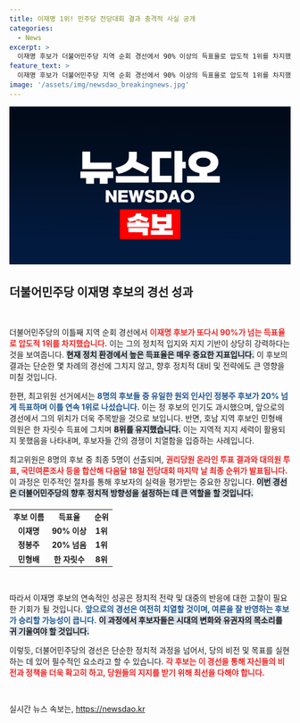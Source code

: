 ```yaml
---
title: 이재명 1위! 민주당 전당대회 결과 충격적 사실 공개
categories:
  - News
excerpt: >
  이재명 후보가 더불어민주당 지역 순회 경선에서 90% 이상의 득표율로 압도적 1위를 차지했습니다. 최고위원 선거에서는 정봉주 후보가 20% 이상 득표하며 선두로 부상, 민형배 의원은 저조한 성적을 기록했습니다. 11월 18일 최종 결과 발표가 기대됩니다!
feature_text: >
  이재명 후보가 더불어민주당 지역 순회 경선에서 90% 이상의 득표율로 압도적 1위를 차지했습니다. 최고위원 선거에서는 정봉주 후보가 20% 이상 득표하며 선두로 부상, 민형배 의원은 저조한 성적을 기록했습니다. 11월 18일 최종 결과 발표가 기대됩니다!
image: '/assets/img/newsdao_breakingnews.jpg'
---
```


<p><img src="/assets/img/newsdao_breakingnews.jpg" alt="ranknews 속보" /></p>

<h2 data-ke-size="size26">더불어민주당 이재명 후보의 경선 성과</h2>

<p data-ke-size="size16">&nbsp;</p>

<p>더불어민주당의 이틀째 지역 순회 경선에서 <b><span style="color: #ee2323;">이재명 후보가 또다시 90%가 넘는 득표율로 압도적 1위를 차지했습니다.</span></b> 이는 그의 정치적 입지와 지지 기반이 상당히 강력하다는 것을 보여줍니다. <b><span style="background-color: #21538527;">현재 정치 환경에서 높은 득표율은 매우 중요한 지표입니다.</span></b> 이 후보의 결과는 단순한 몇 차례의 경선에 그치지 않고, 향후 정치적 대비 및 전략에도 큰 영향을 미칠 것입니다. </p>

<p>한편, 최고위원 선거에서는 <b><span style="color: #1a5490;">8명의 후보들 중 유일한 원외 인사인 정봉주 후보가 20% 넘게 득표하며 이틀 연속 1위로 나섰습니다.</span></b> 이는 정 후보의 인기도 과시했으며, 앞으로의 경선에서 그의 위치가 더욱 주목받을 것으로 보입니다. 반면, 호남 지역 후보인 민형배 의원은 한 자릿수 득표에 그치며 <b><span style="background-color: #21538527;">8위를 유지했습니다.</span></b> 이는 지역적 지지 세력이 활용되지 못했음을 나타내며, 후보자들 간의 경쟁이 치열함을 입증하는 사례입니다.</p>

<p>최고위원은 8명의 후보 중 최종 5명이 선출되며, <b><span style="color: #ee2323;">권리당원 온라인 투표 결과와 대의원 투표, 국민여론조사 등을 합산해 다음달 18일 전당대회 마지막 날 최종 순위가 발표됩니다.</span></b> 이 과정은 민주적인 절차를 통해 후보자의 실력을 평가받는 중요한 장입니다. <b><span style="background-color: #21538527;">이번 경선은 더불어민주당의 향후 정치적 방향성을 설정하는 데 큰 역할을 할 것입니다.</span></b></p>

<table style="width: 100%; margin-top: 20px;">
  <tr>
    <td style="text-align: center; height: 17px;"><b>후보 이름</b></td>
    <td style="text-align: center; height: 17px;"><b>득표율</b></td>
    <td style="text-align: center; height: 17px;"><b>순위</b></td>
  </tr>
  <tr>
    <td style="text-align: center; height: 17px;"><b>이재명</b></td>
    <td style="text-align: center; height: 17px;"><b>90% 이상</b></td>
    <td style="text-align: center; height: 17px;"><b>1위</b></td>
  </tr>
  <tr>
    <td style="text-align: center; height: 17px;"><b>정봉주</b></td>
    <td style="text-align: center; height: 17px;"><b>20% 넘음</b></td>
    <td style="text-align: center; height: 17px;"><b>1위</b></td>
  </tr>
  <tr>
    <td style="text-align: center; height: 17px;"><b>민형배</b></td>
    <td style="text-align: center; height: 17px;"><b>한 자릿수</b></td>
    <td style="text-align: center; height: 17px;"><b>8위</b></td>
  </tr>
</table>

<p data-ke-size="size16">&nbsp;</p>

<p>따라서 이재명 후보의 연속적인 성공은 정치적 전략 및 대중의 반응에 대한 고찰이 필요한 기회가 될 것입니다. <b><span style="color: #1a5490;">앞으로의 경선은 여전히 치열할 것이며, 여론을 잘 반영하는 후보가 승리할 가능성이 큽니다.</span></b> <b><span style="background-color: #21538527;">이 과정에서 후보자들은 시대의 변화와 유권자의 목소리를 귀 기울여야 할 것입니다.</span></b> </p>

<p>이렇듯, 더불어민주당의 경선은 단순한 정치적 과정을 넘어서, 당의 비전 및 목표를 실현하는 데 있어 필수적인 요소라고 할 수 있습니다. <b><span style="color: #ee2323;">각 후보는 이 경선을 통해 자신들의 비전과 정책을 더욱 확고히 하고, 당원들의 지지를 받기 위해 최선을 다해야 합니다.</span></b></p>

<p data-ke-size="size16">&nbsp;</p>
실시간 뉴스 속보는, <a href="https://newsdao.kr" rel="dofollow">https://newsdao.kr</a>



